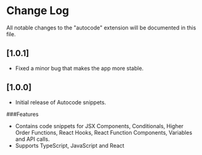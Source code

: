 # Change Log

All notable changes to the "autocode" extension will be documented in this file.

## [1.0.1]

- Fixed a minor bug that makes the app more stable.

## [1.0.0]

- Initial release of Autocode snippets.

###Features

- Contains code snippets for JSX Components, Conditionals, Higher Order Functions, React Hooks, React Function Components, Variables and API calls.
- Supports TypeScript, JavaScript and React
